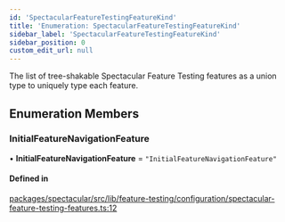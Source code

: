 ```yaml
---
id: 'SpectacularFeatureTestingFeatureKind'
title: 'Enumeration: SpectacularFeatureTestingFeatureKind'
sidebar_label: 'SpectacularFeatureTestingFeatureKind'
sidebar_position: 0
custom_edit_url: null
---
```


The list of tree-shakable Spectacular Feature Testing features as a union type
to uniquely type each feature.

## Enumeration Members

### InitialFeatureNavigationFeature

• **InitialFeatureNavigationFeature** = `"InitialFeatureNavigationFeature"`

#### Defined in

[packages/spectacular/src/lib/feature-testing/configuration/spectacular-feature-testing-features.ts:12](https://github.com/ngworker/ngworker/blob/81124b8/packages/spectacular/src/lib/feature-testing/configuration/spectacular-feature-testing-features.ts#L12)
